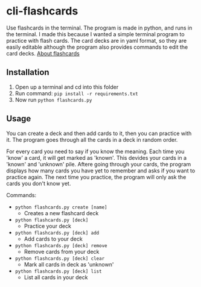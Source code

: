 # cli-flashcards
Use flashcards in the terminal.
The program is made in python, and runs in the terminal. I made this because I wanted a simple terminal program to practice with flash cards.
The card decks are in yaml format, so they are easily editable although the program also provides commands to edit the card decks.
[About flashcards](https://en.wikipedia.org/wiki/Flashcard)

## Installation
1. Open up a terminal and cd into this folder
2. Run command: ```pip install -r requirements.txt```
3. Now run ```python flashcards.py```

## Usage
You can create a deck and then add cards to it, then you can practice with it.
The program goes through all the cards in a deck in random order.

For every card you need to say if you know the meaning. Each time you 'know' a card, it will get marked as 'known'. This devides your cards in a 'known' and 'unknown' pile. Aftere going through your cards, the program displays how many cards you have yet to remember and asks if you want to practice again. The next time you practice, the program will only ask the cards you don't know yet.

Commands:
- ```python flashcards.py create [name]```
    - Creates a new flashcard deck
- ```python flashcards.py [deck]```
    - Practice your deck
- ```python flashcards.py [deck] add```
    - Add cards to your deck
- ```python flashcards.py [deck] remove```
    - Remove cards from your deck
- ```python flashcards.py [deck] clear```
    - Mark all cards in deck as 'unknown'
- ```python flashcards.py [deck] list```
    - List all cards in your deck